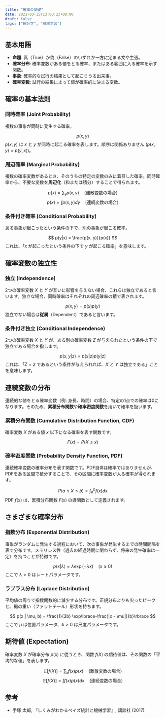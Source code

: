 ```yaml
---
title: "確率の基礎"
date: 2021-03-15T13:00:23+09:00
draft: false
tags: ["統計学", "機械学習"] 
---
```

<!--more-->
## 基本用語
-   **命題**: 真（True）か偽（False）のいずれか一方に定まる文や主張。
-   **確率分布**: 確率変数がある値をとる確率、またはある範囲に入る確率を示す関数。
-   **事象**: 確率的な試行の結果として起こりうる出来事。
-   **確率変数**: 試行の結果によって値が確率的に決まる変数。

## 確率の基本法則

### 同時確率 (Joint Probability)
複数の事象が同時に発生する確率。

$$ p(x, y) $$
$p(x, y)$ は $x$ と $y$ が同時に起こる確率を表します。順序は関係ありません ($p(x, y) = p(y, x)$)。

### 周辺確率 (Marginal Probability)
複数の確率変数があるとき、そのうちの特定の変数のみに着目した確率。同時確率から、不要な変数を**周辺化**（和または積分）することで得られます。

$$ p(x) = \sum_y p(x, y) \quad (\text{離散変数の場合}) $$
$$ p(x) = \int p(x, y) dy \quad (\text{連続変数の場合}) $$

### 条件付き確率 (Conditional Probability)
ある事象が起こったという条件の下で、別の事象が起こる確率。

$$ p(y|x) = \frac{p(x, y)}{p(x)} $$
これは、「$x$ が起こったという条件の下で $y$ が起こる確率」を意味します。

## 確率変数の独立性

### 独立 (Independence)
2つの確率変数 $X$ と $Y$ が互いに影響を与えない場合、これらは独立であると言います。独立な場合、同時確率はそれぞれの周辺確率の積で表されます。

$$ p(x, y) = p(x)p(y) $$
独立でない場合は**従属**（Dependent）であると言います。

### 条件付き独立 (Conditional Independence)
2つの確率変数 $X$ と $Y$ が、ある別の確率変数 $Z$ が与えられたという条件の下で独立である場合を指します。

$$ p(x, y | z) = p(x | z) p(y | z) $$
これは、「$Z=z$ であるという条件が与えられれば、$X$ と $Y$ は独立である」ことを意味します。

## 連続変数の分布

連続的な値をとる確率変数（例: 身長、時間）の場合、特定の1点での確率は0になります。そのため、**累積分布関数**や**確率密度関数**を用いて確率を扱います。

### 累積分布関数 (Cumulative Distribution Function, CDF)
確率変数 $X$ がある値 $x$ 以下になる確率を表す関数です。

$$ F(x) = P(X \le x) $$

### 確率密度関数 (Probability Density Function, PDF)
連続確率変数の確率分布を表す関数です。PDF自体は確率ではありませんが、PDFをある区間で積分することで、その区間に確率変数が入る確率が得られます。

$$ P(a \le X \le b) = \int_a^b f(x) dx $$
PDF $f(x)$ は、累積分布関数 $F(x)$ の導関数として定義されます。

## さまざまな確率分布

### 指数分布 (Exponential Distribution)
事象がランダムに発生する過程において、次の事象が発生するまでの時間間隔を表す分布です。メモリレス性（過去の経過時間に関わらず、将来の発生確率は一定）を持つことが特徴です。

$$ p(x | \lambda) = \lambda \exp(-\lambda x) \quad (x \ge 0) $$
ここで $\lambda > 0$ はレートパラメータです。

### ラプラス分布 (Laplace Distribution)
平均値の周りで指数関数的に減少する分布です。正規分布よりも尖ったピークと、裾の重い（ファットテール）形状を持ちます。

$$ p(x | \mu, b) = \frac{1}{2b} \exp\lbrace-\frac{|x - \mu|}{b}\rbrace $$
ここで $\mu$ は位置パラメータ、$b > 0$ は尺度パラメータです。

## 期待値 (Expectation)

確率変数 $X$ が確率分布 $p(x)$ に従うとき、関数 $f(X)$ の期待値は、その関数の「平均的な値」を表します。

$$ \mathbb{E}[f(X)] = \sum_x f(x)p(x) \quad (\text{離散変数の場合}) $$
$$ \mathbb{E}[f(X)] = \int f(x)p(x)dx \quad (\text{連続変数の場合}) $$

## 参考
-   手塚 太郎, 『しくみがわかるベイズ統計と機械学習』, 講談社 (2017)
